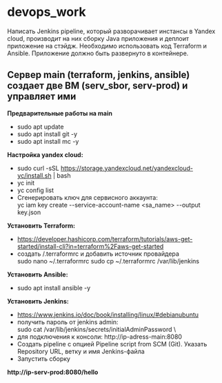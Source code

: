 # devops_work
Написать Jenkins pipeline, который разворачивает инстансы в Yandex cloud, производит на них сборку Java приложения и деплоит приложение на стэйдж. 
Необходимо использовать код Terraform и Ansible. Приложение должно быть развернуто в контейнере.

## Сервер main (terraform, jenkins, ansible) создает две ВМ (serv_sbor, serv-prod) и управляет ими
**Предварительные работы на main**
* sudo apt update
* sudo apt install git -y
* sudo apt install mc -y

**Настройка yandex cloud:**
* sudo curl -sSL https://storage.yandexcloud.net/yandexcloud-yc/install.sh | bash
* yc init
* yc config list
* Сгенерировать ключ для сервисного аккаунта: \
yc iam key create --service-account-name <sa_name> --output key.json

**Установить Terraform:**
* https://developer.hashicorp.com/terraform/tutorials/aws-get-started/install-cli?in=terraform%2Faws-get-started
* создать /.terraformrc и добавить источник провайдера  \
sudo nano ~/.terraformrc
sudo cp ~/.terraformrc /var/lib/jenkins

**Установить Ansible:**
* sudo apt install ansible -y

**Установить Jenkins:** 
* https://www.jenkins.io/doc/book/installing/linux/#debianubuntu
* получить пароль от jenkins admin: \
  sudo cat /var/lib/jenkins/secrets/initialAdminPassword \
* для подключения к консоли: http://ip-adress-main:8080
* Создать pipeline с опцией Pipeline script from SCM (Git). Указать Repository URL, ветку и имя Jenkins-файла
* Запустить сборку

**http://ip-serv-prod:8080/hello**
  

  
